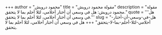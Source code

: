 +++
author = "محمود درويش"
title = "مقولة محمود درويش"
description = "مقولة محمود درويش: هل في وسعي أن أختار أحلامي، لئلا أحلم بما لا يتحقق."
quote = '''هل في وسعي أن أختار أحلامي، لئلا أحلم بما لا يتحقق.''' 
slug = "هل-في-وسعي-أن-أختار-أحلامي-لئلا-أحلم-بما-لا-يتحقق"
+++
هل في وسعي أن أختار أحلامي، لئلا أحلم بما لا يتحقق.
